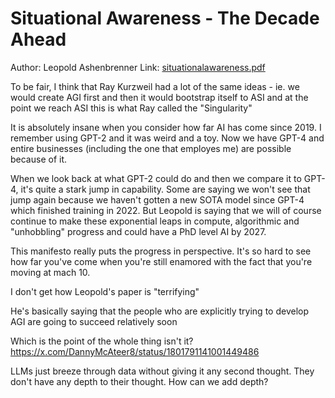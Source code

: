 # Situational Awareness - The Decade Ahead

Author: Leopold Ashenbrenner
Link: [situationalawareness.pdf](https://situational-awareness.ai/wp-content/uploads/2024/06/situationalawareness.pdf)

To be fair, I think that Ray Kurzweil had a lot of the same ideas - ie. we would create AGI first and then it would bootstrap itself to ASI and at the point we reach ASI this is what Ray called the "Singularity"

It is absolutely insane when you consider how far AI has come since 2019. I remember using GPT-2 and it was weird and a toy. Now we have GPT-4 and entire businesses (including the one that employes me) are possible because of it.

When we look back at what GPT-2 could do and then we compare it to GPT-4, it's quite a stark jump in capability. Some are saying we won't see that jump again because we haven't gotten a new SOTA model since GPT-4 which finished training in 2022. But Leopold is saying that we will of course continue to make these exponential leaps in compute, algorithmic and "unhobbling" progress and could have a PhD level AI by 2027.

This manifesto really puts the progress in perspective. It's so hard to see how far you've come when you're still enamored with the fact that you're moving at mach 10.

I don't get how Leopold's paper is "terrifying"

He's basically saying that the people who are explicitly trying to develop AGI are going to succeed relatively soon

Which is the point of the whole thing isn't it? https://x.com/DannyMcAteer8/status/1801791141001449486

LLMs just breeze through data without giving it any second thought. They don't have any depth to their thought. How can we add depth?
